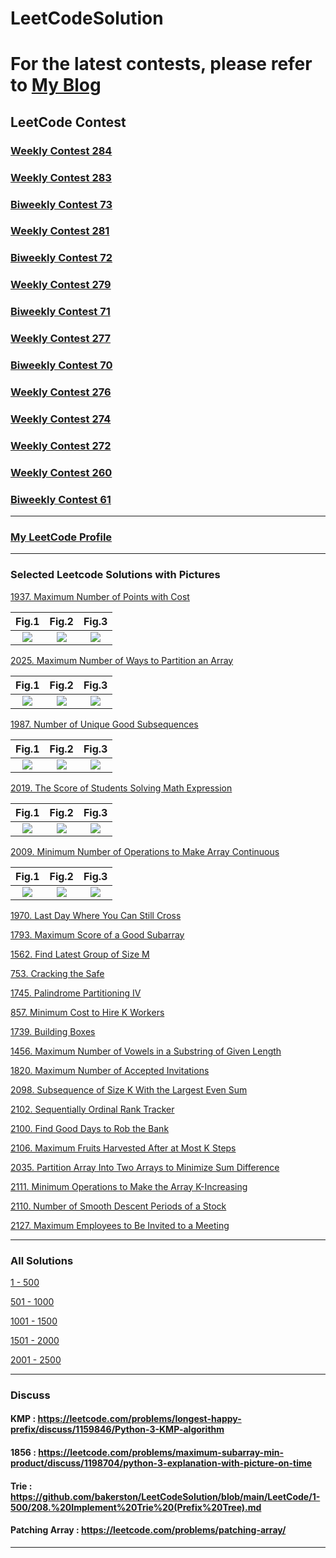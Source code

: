 # LeetCodeSolution



# **For the latest contests, please refer to [My Blog](https://bakerston.github.io/)**












## LeetCode Contest

### [Weekly Contest 284](https://github.com/bakerston/Leetcode-Solution/blob/main/LeetCode/2001-2500/Weekly%20Contest%20284.md)

### [Weekly Contest 283](https://github.com/bakerston/Leetcode-Solution/blob/main/LeetCode/2001-2500/Weekly%20Contest%20283.md)

### [Biweekly Contest 73](https://github.com/bakerston/Leetcode-Solution/blob/main/LeetCode/2001-2500/Biweekly%20Contest%2073.md)

### [Weekly Contest 281](https://github.com/bakerston/Leetcode-Solution/blob/main/LeetCode/2001-2500/Weekly%20Contest%20281.md)

### [Biweekly Contest 72](https://github.com/bakerston/Leetcode-Solution/blob/main/LeetCode/2001-2500/Biweekly%20Contest%2072.md)

### [Weekly Contest 279](https://github.com/bakerston/Leetcode-Solution/blob/main/LeetCode/2001-2500/Weekly%20Contest%20279.md)

### [Biweekly Contest 71](https://github.com/bakerston/Leetcode-Solution/blob/main/LeetCode/2001-2500/Biweekly%20Contest%2071.md)

### [Weekly Contest 277](https://github.com/bakerston/Leetcode-Solution/blob/main/LeetCode/2001-2500/Weekly%20Contest%20277.md)

### [Biweekly Contest 70](https://github.com/bakerston/Leetcode-Solution/blob/main/LeetCode/2001-2500/Biweekly%20Contest%2070.md)

### [Weekly Contest 276](https://github.com/bakerston/Leetcode-Solution/blob/main/LeetCode/2001-2500/Weekly%20Contest%20276.md)

### [Weekly Contest 274](https://github.com/bakerston/Leetcode-Solution/blob/main/LeetCode/2001-2500/Weekly%20Contest%20274.md)

### [Weekly Contest 272](https://github.com/bakerston/Leetcode-Solution/blob/main/LeetCode/2001-2500/Weekly%20Contest%20272.md)

### [Weekly Contest 260](https://github.com/bakerston/Leetcode-Solution/blob/main/LeetCode/2001-2500/Weekly%20Contest%20260.md)

### [Biweekly Contest 61](https://github.com/bakerston/Leetcode-Solution/blob/main/LeetCode/2001-2500/Biweekly%20Contest%2061.md)
---

### [My LeetCode Profile](https://leetcode.com/Bakerston/)

---

### Selected Leetcode Solutions with Pictures

[1937. Maximum Number of Points with Cost](https://leetcode.com/problems/maximum-number-of-points-with-cost/discuss/1344908/C%2B%2BJavaPython-3-DP-Explanation-with-pictures.)


Fig.1 |  Fig.2 |  Fig.3
:-------------------------:|:-------------------------: |:-------------------------:
![](https://github.com/bakerston/Leetcode-Solution/blob/main/IMG/readme/6d117416-9210-4f4a-a5e0-57ce6fe97f52_1626580904.2815344.png)  | ![](https://github.com/bakerston/Leetcode-Solution/blob/main/IMG/readme/045c5759-54ba-4189-8af4-9d8888fd8053_1626580896.5886753.png) | ![](https://github.com/bakerston/Leetcode-Solution/blob/main/IMG/readme/90ed4b4f-68d7-4990-860a-e7efb5030db7_1626580911.6756952.png)


[2025. Maximum Number of Ways to Partition an Array](https://leetcode.com/problems/maximum-number-of-ways-to-partition-an-array/discuss/1507271/pythoncpp-explanation-with-pictures-on)

Fig.1 |  Fig.2 |  Fig.3
:-------------------------:|:-------------------------: |:-------------------------:
![](https://github.com/bakerston/Leetcode-Solution/blob/main/IMG/readme/2025_1.png) | ![](https://github.com/bakerston/Leetcode-Solution/blob/main/IMG/readme/2025_2.png) | ![](https://github.com/bakerston/Leetcode-Solution/blob/main/IMG/readme/2025_3.png) 

[1987. Number of Unique Good Subsequences](https://leetcode.com/problems/number-of-unique-good-subsequences/discuss/1431885/python-explanation-with-pictures)

Fig.1 |  Fig.2 |  Fig.3
:-------------------------:|:-------------------------: |:-------------------------:
![](https://github.com/bakerston/Leetcode-Solution/blob/main/IMG/readme/f2ddaef1-c938-4219-92bb-e9a91eec0cac_1630209787.9875412.png) | ![](https://github.com/bakerston/Leetcode-Solution/blob/main/IMG/readme/752ce536-33b0-4368-b996-9646af0e1fb1_1630209791.2866592.png) | ![](https://github.com/bakerston/Leetcode-Solution/blob/main/IMG/readme/6a670b68-3248-452c-90c2-cc0cda27722e_1630209794.4180772.png) 

[2019. The Score of Students Solving Math Expression](https://leetcode.com/problems/the-score-of-students-solving-math-expression/discuss/1486306/pythonjava-explanation-with-pictures-dp)

Fig.1 |  Fig.2 |  Fig.3
:-------------------------:|:-------------------------: |:-------------------------:
![](https://github.com/bakerston/Leetcode-Solution/blob/main/IMG/readme/2019_1.png) | ![](https://github.com/bakerston/Leetcode-Solution/blob/main/IMG/readme/2019_2.png) | ![](https://github.com/bakerston/Leetcode-Solution/blob/main/IMG/readme/2019_3.png) 

[2009. Minimum Number of Operations to Make Array Continuous](https://leetcode.com/problems/minimum-number-of-operations-to-make-array-continuous/discuss/1470900/Python-Explanation-with-Pictures-Binary-Search)

Fig.1 |  Fig.2 |  Fig.3
:-------------------------:|:-------------------------: |:-------------------------:
![](https://github.com/bakerston/Leetcode-Solution/blob/main/IMG/readme/2009_1.png) | ![](https://github.com/bakerston/Leetcode-Solution/blob/main/IMG/readme/2009_2.png) | ![](https://github.com/bakerston/Leetcode-Solution/blob/main/IMG/readme/2009_3.png) 


[1970. Last Day Where You Can Still Cross](https://leetcode.com/problems/last-day-where-you-can-still-cross/discuss/1403988/python-3-union-find-join-the-water-not-the-land-explanation-with-pictures)

[1793. Maximum Score of a Good Subarray](https://leetcode.com/problems/maximum-score-of-a-good-subarray/discuss/1109684/Python-3-Stack-based-solution-O(n)-with-explanation.)

[1562. Find Latest Group of Size M](https://leetcode.com/problems/find-latest-group-of-size-m/discuss/1049746/python-3-with-explaination)

[753. Cracking the Safe](https://leetcode.com/problems/cracking-the-safe/discuss/1152271/python-3-de-bruijn-sequence)

[1745. Palindrome Partitioning IV](https://leetcode.com/problems/palindrome-partitioning-iv/discuss/1045766/python-3-2d-matrix-dp)

[857. Minimum Cost to Hire K Workers](https://leetcode.com/problems/minimum-cost-to-hire-k-workers/discuss/1106406/Python-3-Min-Heap-O(NlogN)-with-explanation.)

[1739. Building Boxes](https://leetcode.com/problems/building-boxes/discuss/1049929/Python-3)

[1456. Maximum Number of Vowels in a Substring of Given Length](https://leetcode.com/problems/maximum-number-of-vowels-in-a-substring-of-given-length/)

[1820. Maximum Number of Accepted Invitations](https://leetcode.com/problems/maximum-number-of-accepted-invitations/discuss/1148092/Python-3Hungarian-Algorithm-with-Graph-explanation)

[2098. Subsequence of Size K With the Largest Even Sum](https://leetcode.com/problems/subsequence-of-size-k-with-the-largest-even-sum/discuss/1620891/python-3-sort-explanation-with-pictures)

[2102. Sequentially Ordinal Rank Tracker](https://leetcode.com/problems/sequentially-ordinal-rank-tracker/discuss/1623309/python-explanation-with-pictures-min-heap)

[2100. Find Good Days to Rob the Bank](https://leetcode.com/problems/find-good-days-to-rob-the-bank/discuss/1623415/python-explanation-with-pictures-prefix-sum)

[2106. Maximum Fruits Harvested After at Most K Steps](https://leetcode.com/problems/maximum-fruits-harvested-after-at-most-k-steps/discuss/1624232/python-explanation-with-pictures-2-solutions)

[2035. Partition Array Into Two Arrays to Minimize Sum Difference](https://leetcode.com/problems/partition-array-into-two-arrays-to-minimize-sum-difference/discuss/1630774/python-explanation-with-pictures-binary-search)

[2111. Minimum Operations to Make the Array K-Increasing](https://leetcode.com/problems/minimum-operations-to-make-the-array-k-increasing/discuss/1635026/python-explanation-with-pictures-lis)

[2110. Number of Smooth Descent Periods of a Stock](https://leetcode.com/problems/number-of-smooth-descent-periods-of-a-stock/discuss/1635104/python-explanation-with-pictures)

[2127. Maximum Employees to Be Invited to a Meeting](https://leetcode.com/problems/maximum-employees-to-be-invited-to-a-meeting/discuss/1661178/explanation-with-pictures)

---
### All Solutions
[1 - 500](https://github.com/bakerston/LeetCodeSolution/tree/main/LeetCode/1-500) 

[501 - 1000](https://github.com/bakerston/LeetCodeSolution/tree/main/LeetCode/501-1000) 

[1001 - 1500](https://github.com/bakerston/LeetCodeSolution/tree/main/LeetCode/1001-1500)

[1501 - 2000](https://github.com/bakerston/LeetCodeSolution/tree/main/LeetCode/1501-2000)

[2001 - 2500](https://github.com/bakerston/LeetCodeSolution/tree/main/LeetCode/2001-2500)





---
### Discuss
#### KMP : https://leetcode.com/problems/longest-happy-prefix/discuss/1159846/Python-3-KMP-algorithm
#### 1856 : https://leetcode.com/problems/maximum-subarray-min-product/discuss/1198704/python-3-explanation-with-picture-on-time
#### Trie : https://github.com/bakerston/LeetCodeSolution/blob/main/LeetCode/1-500/208.%20Implement%20Trie%20(Prefix%20Tree).md
#### Patching Array : https://leetcode.com/problems/patching-array/
---

